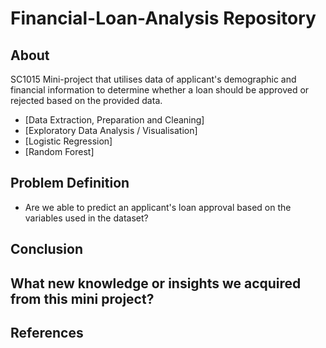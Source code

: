 # Financial-Loan-Analysis Repository

## About

SC1015 Mini-project that utilises data of applicant's demographic and financial information to determine whether a loan should be approved or rejected based on the provided data.

- [Data Extraction, Preparation and Cleaning]
- [Exploratory Data Analysis / Visualisation]
- [Logistic Regression]
- [Random Forest]


## Problem Definition

- Are we able to predict an applicant's loan approval based on the variables used in the dataset?

## Conclusion

## What new knowledge or insights we acquired from this mini project?

## References

  
